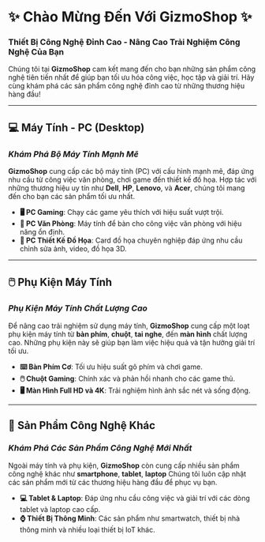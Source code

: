 # **✨ Chào Mừng Đến Với GizmoShop ✨**

### **Thiết Bị Công Nghệ Đỉnh Cao - Nâng Cao Trải Nghiệm Công Nghệ Của Bạn**

Chúng tôi tại **GizmoShop** cam kết mang đến cho bạn những sản phẩm công nghệ tiên tiến nhất để giúp bạn tối ưu hóa công việc, học tập và giải trí. Hãy cùng khám phá các sản phẩm công nghệ đỉnh cao từ những thương hiệu hàng đầu!

---

## **💻 Máy Tính - PC (Desktop)**

### _Khám Phá Bộ Máy Tính Mạnh Mẽ_

**GizmoShop** cung cấp các bộ máy tính (PC) với cấu hình mạnh mẽ, đáp ứng nhu cầu từ công việc văn phòng, chơi game đến thiết kế đồ họa. Hợp tác với những thương hiệu uy tín như **Dell**, **HP**, **Lenovo**, và **Acer**, chúng tôi mang đến cho bạn các sản phẩm tối ưu nhất.

- **🖥️ PC Gaming**: Chạy các game yêu thích với hiệu suất vượt trội.
- **🏢 PC Văn Phòng**: Máy tính để bàn cho công việc văn phòng với hiệu năng ổn định.
- **🎨 PC Thiết Kế Đồ Họa**: Card đồ họa chuyên nghiệp đáp ứng nhu cầu chỉnh sửa ảnh, video, đồ họa 3D.

---

## **🖱️ Phụ Kiện Máy Tính**

### _Phụ Kiện Máy Tính Chất Lượng Cao_

Để nâng cao trải nghiệm sử dụng máy tính, **GizmoShop** cung cấp một loạt phụ kiện máy tính từ **bàn phím**, **chuột**, **tai nghe**, đến **màn hình** chất lượng cao. Những phụ kiện này sẽ giúp bạn làm việc hiệu quả và tận hưởng giải trí tối ưu.

- **⌨️ Bàn Phím Cơ**: Tối ưu hiệu suất gõ phím và chơi game.
- **🖱️ Chuột Gaming**: Chính xác và phản hồi nhanh cho các game thủ.
- **🖥️ Màn Hình Full HD và 4K**: Trải nghiệm hình ảnh sắc nét và sống động.

---

## **📱 Sản Phẩm Công Nghệ Khác**

### _Khám Phá Các Sản Phẩm Công Nghệ Mới Nhất_

Ngoài máy tính và phụ kiện, **GizmoShop** còn cung cấp nhiều sản phẩm công nghệ khác như **smartphone**, **tablet**, **laptop** Chúng tôi luôn cập nhật các sản phẩm mới từ các thương hiệu hàng đầu để phục vụ bạn.

- **💻 Tablet & Laptop**: Đáp ứng nhu cầu công việc và giải trí với các dòng tablet và laptop cao cấp.
- **⌚ Thiết Bị Thông Minh**: Các sản phẩm như smartwatch, thiết bị nhà thông minh và nhiều loại thiết bị IoT khác.

